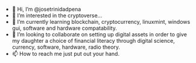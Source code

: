- 👋 Hi, I’m @josetrinidadpena 
- 👀 I’m interested in the cryptoverse...
- 🌱 I’m currently learning blockchain, cryptocurrency, linuxmint, windows gui, software and hardware compatability.
- 💞️ I’m looking to collaborate on setting up digital assets in order to give my daughter a choice of financial literacy through digital science, currency, software, hardware, radio theory.
- 📫 How to reach me just put out your hand.

<!---
josetrinidadpena/josetrinidadpena is a ✨ special ✨ repository because its `README.md` (this file) appears on your GitHub profile.
You can click the Preview link to take a look at your changes.
--->
